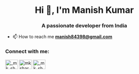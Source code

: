 <h1 align="center">Hi 👋, I'm Manish Kumar</h1>
<h3 align="center">A passionate developer from India</h3>

- 📫 How to reach me **manish84398@gmail.com**

<h3 align="left">Connect with me:</h3>
<p align="left">
<a href="https://twitter.com/_mk_sharma_" target="blank"><img align="center" src="https://raw.githubusercontent.com/rahuldkjain/github-profile-readme-generator/master/src/images/icons/Social/twitter.svg" alt="_mk_sharma_" height="30" width="40" /></a>
<a href="https://linkedin.com/in/mksharma2401" target="blank"><img align="center" src="https://raw.githubusercontent.com/rahuldkjain/github-profile-readme-generator/master/src/images/icons/Social/linked-in-alt.svg" alt="mksharma2401" height="30" width="40" /></a>
<a href="https://instagram.com/_mk_sharma_" target="blank"><img align="center" src="https://raw.githubusercontent.com/rahuldkjain/github-profile-readme-generator/master/src/images/icons/Social/instagram.svg" alt="_mk_sharma_" height="30" width="40" /></a>
</p>


